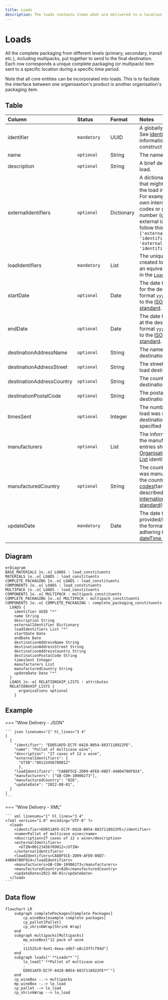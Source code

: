 ```yaml
---
title: Loads
description: The loads contains items what are delivered to a location within Open 3P.
---
```


# Loads

All the complete packaging from different levels (primary, secondary, transit etc.), including multipacks, put together to send to the final destination. Each row corresponds a unique complete packaging (or multipack) item sent to a specific location during a specific time period.

Note that all core entities can be incorporated into loads. This is to faciliate the interface between one organisastion's product is another organisation's packaging item.

## Table
|Column|<div style="width:90px">Status</div>|Format|Notes|
|:-|:-|:-|:-|
|identifier|`mandatory`|UUID|A globally unique identifier. See [identifiers](../4_Identifiers/4_1_Identifiers.md) section for information on how to construct this identifier|
|name|`optional`|String|The name of this load.|
|description|`optional`|String|A brief description of this load.|
|externalIdentifiers|`optional`|Dictionary|A dictionary of identifiers that might be used to identify the load in other systems. For example: manufacturer's own internal identifier, bar codes or global trade item number (gtin). To provide external identifiers please follow this format. `{'externalIdentifierName1': 'identifier1', 'externalIdentifierName2': 'identifier2'}`|
|loadIdentifiers|`mandatory`|List|The unique identifier of the created load. There must be an equivalent identifier found in the [`Load Constituents`](../6_Relationship_Lists/6_011_Load_Constituents.md).|
|startDate|`optional`|Date|The date that the load began for the destination. Use the format `yyyy-mm-dd` adhering to the [ISO 8601 dateTime standard](https://www.iso.org/iso-8601-date-and-time-format.html).|
|endDate|`optional`|Date|The date that the load ended at the destination. Use the format `yyyy-mm-dd` adhering to the [ISO 8601 dateTime standard](https://www.iso.org/iso-8601-date-and-time-format.html).|
|destinationAddressName|`optional`|String|The name of the load destination address.|
|destinationAddressStreet|`optional`|String|The street address of this load destination.|
|destinationAddressCountry|`optional`|String|The country of this load destination.|
|destinationPostalCode|`optional`|String|The postal code of this load destination.|
|timesSent|`optional`|Integer|The number of times this load was sent to the destination during the specified time period.|
|manufacturers|`optional`|List|The information regarding the manufacturer(s). The entries should be the [Organisations Relationship List](../6_Relationship_Lists/6_010_Organisations.md) identifiers.|
|manufacturedCountry|`optional`|String|The country the component was manufactured in. Use the country numeric [ISO codes](https://www.iso.org/obp/ui/#search){target=_blank} as described in the [ISO 3166 international standard](https://www.iso.org/iso-3166-country-codes.html){target=_blank}.|
|updateDate|`mandatory`|Date|The date that the load was provided/last updated. Use the format `yyyy-mm-dd` adhering to the [ISO 8601 dateTime standard](https://www.iso.org/iso-8601-date-and-time-format.html).|

## Diagram

``` mermaid
erDiagram
BASE_MATERIALS }o..o{ LOADS : load_constituents
MATERIALS }o..o{ LOADS : load_constituents
COMPLETE_PACKAGING }o..o{ LOADS : load_constituents
COMPONENTS }o..o{ LOADS : load_constituents
MULTIPACK }o..o{ LOADS : load_constituents
COMPONENTS }o..o{ MULTIPACK : multipack_constituents
COMPLETE_PACKAGING }o..o{ MULTIPACK : multipack_constituents
COMPONENTS }o..o{ COMPLETE_PACKAGING : complete_packaging_constituents
  LOADS {
    identifier UUID "*"
    name String
    description String
    externalIdentifier Dictionary
    loadIdentifiers List "*"
    startDate Date
    endDate Date
    destinationAddressName String
    destinationAddressStreet String
    destinationAddressCountry String
    destinationPostalCode String
    timesSent Integer
    manufacturers List
    manufacturedCountry String
    updateDate Date "*"
  }
  LOADS }o--o{ RELATIONSHIP_LISTS : attributes
  RELATIONSHIP_LISTS {
      organisations optional
    }
```

## Example

=== "Wine Delivery - JSON"

    ``` json linenums="1" hl_lines="3 4"
    [
      {
        "identifier": "ED051AFD-EC7F-0428-B054-8837118922FE",
        "name": "Pallet of multicase wine",
        "description": "27 cases of 12 x wine",
        "externalIdentifiers": {
          "GTIN":"00123456789012"
          },
        "loadIdentifiers": "CA88F5CE-2D09-AFE0-08D7-44804780F924",
        "manufacturers": ["GB-COH-10906273"],
        "manufacturedCountry": "826",
        "updateDate": "2022-08-01",
      }
    ]
    ```
=== "Wine Delivery - XML"

    ``` xml linenums="1" hl_lines="3 4"
    <?xml version="1.0" encoding="UTF-8" ?>
      <load>
        <identifier>ED051AFD-EC7F-0428-B054-8837118922FE</identifier>
        <name>Pallet of multicase wine</name>
        <description>27 cases of 12 x wine</description>
        <externalIdentifiers>
          <GTIN>00123456789012</GTIN>
        </externalIdentifiers>
        <loadIdentifiers>CA88F5CE-2D09-AFE0-08D7-44804780F924</loadIdentifiers>
        <manufacturers>GB-COH-10906273</manufacturers>
        <manufacturedCountry>826</manufacturedCountry>
        <updateDate>2022-08-01</updateDate>
      </load>
    ```
    
## Data flow

``` mermaid
flowchart LR
    subgraph completePackages[Complete Packages]
        cp_wineBox[example complete packages]
        cp_pallet[Pallet]
        cp_shrinkWrap[Shrink Wrap]
    end
    subgraph multipacks[Multipacks]
        mp_wineBox["12 pack of wine
        -
        111525c0-9a41-4eea-a9b7-a8c23ffcf94d"]
    end
    subgraph loads["`**Loads**`"]
        lo_load["`**Pallet of multicase wine
        -
        ED051AFD-EC7F-0428-B054-8837118922FE**`"]
    end
    cp_wineBox -.-> multipacks
    mp_wineBox -.-> lo_load
    cp_pallet --> lo_load
    cp_shrinkWrap --> lo_load
```
